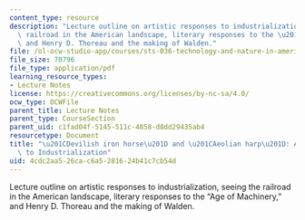 ```yaml
---
content_type: resource
description: "Lecture outline on artistic responses to industrialization, seeing the\
  \ railroad in the American landscape, literary responses to the \u201CAge of Machinery,\u201D\
  \ and Henry D. Thoreau and the making of Walden."
file: /ol-ocw-studio-app/courses/sts-036-technology-and-nature-in-american-history-spring-2008/4cdc2aa526cac6a5281624b41c7cb54d_wk6_outline.pdf
file_size: 70796
file_type: application/pdf
learning_resource_types:
- Lecture Notes
license: https://creativecommons.org/licenses/by-nc-sa/4.0/
ocw_type: OCWFile
parent_title: Lecture Notes
parent_type: CourseSection
parent_uid: c1fad04f-5145-511c-4858-d8dd29435ab4
resourcetype: Document
title: "\u201CDevilish iron horse\u201D and \u201CAeolian harp\u201D: Artistic Responses\
  \ to Industrialization"
uid: 4cdc2aa5-26ca-c6a5-2816-24b41c7cb54d
---
```

Lecture outline on artistic responses to industrialization, seeing the railroad in the American landscape, literary responses to the “Age of Machinery,” and Henry D. Thoreau and the making of Walden.